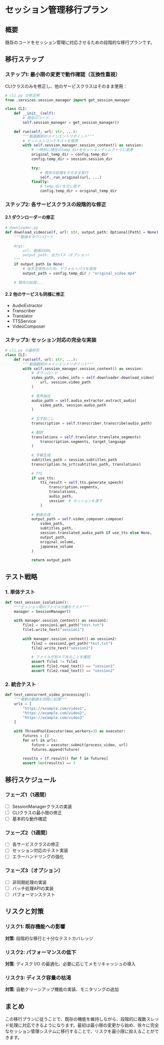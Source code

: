 # セッション管理移行プラン

## 概要
既存のコードをセッション管理に対応させるための段階的な移行プランです。

## 移行ステップ

### ステップ1: 最小限の変更で動作確認（互換性重視）

CLIクラスのみを修正し、他のサービスクラスはそのまま使用：

```python
# cli.py の修正例
from .services.session_manager import get_session_manager

class CLI:
    def __init__(self):
        # 既存のコード...
        self.session_manager = get_session_manager()
        
    def run(self, url: str, ...):
        """動画翻訳のメインエントリポイント"""
        # セッションコンテキストを使用
        with self.session_manager.session_context() as session:
            # 一時的に現在のtemp_dirをセッションディレクトリに変更
            original_temp_dir = config.temp_dir
            config.temp_dir = session.session_dir
            
            try:
                # 既存の処理をそのまま実行
                self._run_original(url, ...)
            finally:
                # temp_dirを元に戻す
                config.temp_dir = original_temp_dir
```

### ステップ2: 各サービスクラスの段階的な修正

#### 2.1 ダウンローダーの修正
```python
# downloader.py
def download_video(self, url: str, output_path: Optional[Path] = None) -> Tuple[Path, Dict]:
    """動画をダウンロード
    
    Args:
        url: 動画のURL
        output_path: 出力パス（オプション）
    """
    if output_path is None:
        # 後方互換性のため、デフォルトパスを使用
        output_path = config.temp_dir / "original_video.mp4"
    
    # 既存の処理...
```

#### 2.2 他のサービスも同様に修正
- AudioExtractor
- Transcriber
- Translator
- TTSService
- VideoComposer

### ステップ3: セッション対応の完全な実装

```python
# cli.py の最終形
class CLI:
    def run(self, url: str, ...):
        """動画翻訳のメインエントリポイント"""
        with self.session_manager.session_context() as session:
            # ダウンロード
            video_path, video_info = self.downloader.download_video(
                url, session.video_path
            )
            
            # 音声抽出
            audio_path = self.audio_extractor.extract_audio(
                video_path, session.audio_path
            )
            
            # 文字起こし
            transcription = self.transcriber.transcribe(audio_path)
            
            # 翻訳
            translations = self.translator.translate_segments(
                transcription.segments, target_language
            )
            
            # 字幕生成
            subtitles_path = session.subtitles_path
            transcription.to_srt(subtitles_path, translations)
            
            # TTS
            if use_tts:
                tts_result = self.tts.generate_speech(
                    transcription.segments,
                    translations,
                    audio_path,
                    session  # セッションを渡す
                )
            
            # 動画合成
            output_path = self.video_composer.compose(
                video_path,
                subtitles_path,
                session.translated_audio_path if use_tts else None,
                output_path,
                original_volume,
                japanese_volume
            )
            
            return output_path
```

## テスト戦略

### 1. 単体テスト
```python
def test_session_isolation():
    """セッション間のファイル分離をテスト"""
    manager = SessionManager()
    
    with manager.session_context() as session1:
        file1 = session1.get_path("test.txt")
        file1.write_text("session1")
        
        with manager.session_context() as session2:
            file2 = session2.get_path("test.txt")
            file2.write_text("session2")
            
            # ファイルが別々であることを確認
            assert file1 != file2
            assert file1.read_text() == "session1"
            assert file2.read_text() == "session2"
```

### 2. 統合テスト
```python
def test_concurrent_video_processing():
    """複数の動画を同時に処理"""
    urls = [
        "https://example.com/video1",
        "https://example.com/video2",
        "https://example.com/video3"
    ]
    
    with ThreadPoolExecutor(max_workers=3) as executor:
        futures = []
        for url in urls:
            future = executor.submit(process_video, url)
            futures.append(future)
        
        results = [f.result() for f in futures]
        assert len(results) == 3
```

## 移行スケジュール

### フェーズ1（1週間）
- [ ] SessionManagerクラスの実装
- [ ] CLIクラスの最小限の修正
- [ ] 基本的な動作確認

### フェーズ2（1週間）
- [ ] 各サービスクラスの修正
- [ ] セッション対応のテスト実装
- [ ] エラーハンドリングの強化

### フェーズ3（オプション）
- [ ] 非同期処理の実装
- [ ] バッチ処理APIの実装
- [ ] パフォーマンステスト

## リスクと対策

### リスク1: 既存機能への影響
**対策**: 段階的な移行と十分なテストカバレッジ

### リスク2: パフォーマンスの低下
**対策**: ディスク I/O の最適化、必要に応じてメモリキャッシュの導入

### リスク3: ディスク容量の枯渇
**対策**: 自動クリーンアップ機能の実装、モニタリングの追加

## まとめ

この移行プランに従うことで、既存の機能を維持しながら、段階的に複数スレッド処理に対応できるようになります。最初は最小限の変更から始め、徐々に完全なセッション管理システムに移行することで、リスクを最小限に抑えることができます。